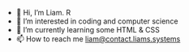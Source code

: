 - 👋 Hi, I’m Liam. R
- 👀 I’m interested in coding and computer science
- 🌱 I’m currently learning some HTML & CSS
- 📫 How to reach me liam@contact.liams.systems

<!---
LiamR0001/LiamR0001 is a ✨ special ✨ repository because its `README.md` (this file) appears on your GitHub profile.
You can click the Preview link to take a look at your changes.
--->
